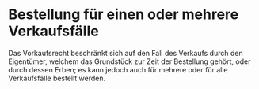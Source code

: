 # Bestellung für einen oder mehrere Verkaufsfälle

Das Vorkaufsrecht beschränkt sich auf den Fall des Verkaufs durch den Eigentümer, welchem das Grundstück zur Zeit der Bestellung gehört, oder durch dessen Erben; es kann jedoch auch für mehrere oder für alle Verkaufsfälle bestellt werden. 

